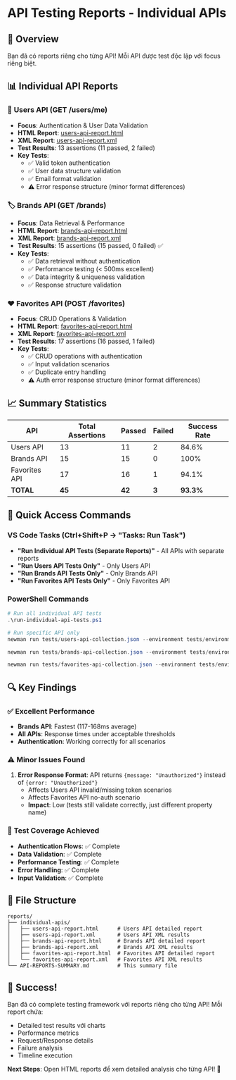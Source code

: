 # API Testing Reports - Individual APIs

## 🎯 Overview
Bạn đã có reports riêng cho từng API! Mỗi API được test độc lập với focus riêng biệt.

## 📊 Individual API Reports

### 👤 **Users API (GET /users/me)**
- **Focus**: Authentication & User Data Validation
- **HTML Report**: [users-api-report.html](./individual-apis/users-api-report.html)
- **XML Report**: [users-api-report.xml](./individual-apis/users-api-report.xml)
- **Test Results**: 13 assertions (11 passed, 2 failed)
- **Key Tests**:
  - ✅ Valid token authentication
  - ✅ User data structure validation  
  - ✅ Email format validation
  - ⚠️ Error response structure (minor format differences)

### 🏷️ **Brands API (GET /brands)**
- **Focus**: Data Retrieval & Performance
- **HTML Report**: [brands-api-report.html](./individual-apis/brands-api-report.html)
- **XML Report**: [brands-api-report.xml](./individual-apis/brands-api-report.xml)
- **Test Results**: 15 assertions (15 passed, 0 failed) ✅
- **Key Tests**:
  - ✅ Data retrieval without authentication
  - ✅ Performance testing (< 500ms excellent)
  - ✅ Data integrity & uniqueness validation
  - ✅ Response structure validation

### ❤️ **Favorites API (POST /favorites)**
- **Focus**: CRUD Operations & Validation
- **HTML Report**: [favorites-api-report.html](./individual-apis/favorites-api-report.html)
- **XML Report**: [favorites-api-report.xml](./individual-apis/favorites-api-report.xml)
- **Test Results**: 17 assertions (16 passed, 1 failed)
- **Key Tests**:
  - ✅ CRUD operations with authentication
  - ✅ Input validation scenarios
  - ✅ Duplicate entry handling
  - ⚠️ Auth error response structure (minor format differences)

## 📈 Summary Statistics

| API | Total Assertions | Passed | Failed | Success Rate |
|-----|------------------|--------|--------|--------------|
| Users API | 13 | 11 | 2 | 84.6% |
| Brands API | 15 | 15 | 0 | 100% |
| Favorites API | 17 | 16 | 1 | 94.1% |
| **TOTAL** | **45** | **42** | **3** | **93.3%** |

## 🚀 Quick Access Commands

### VS Code Tasks (Ctrl+Shift+P → "Tasks: Run Task")
- **"Run Individual API Tests (Separate Reports)"** - All APIs with separate reports
- **"Run Users API Tests Only"** - Only Users API
- **"Run Brands API Tests Only"** - Only Brands API  
- **"Run Favorites API Tests Only"** - Only Favorites API

### PowerShell Commands
```powershell
# Run all individual API tests
.\run-individual-api-tests.ps1

# Run specific API only
newman run tests/users-api-collection.json --environment tests/environment.json --reporters htmlextra --reporter-htmlextra-export reports/users-only.html

newman run tests/brands-api-collection.json --environment tests/environment.json --reporters htmlextra --reporter-htmlextra-export reports/brands-only.html

newman run tests/favorites-api-collection.json --environment tests/environment.json --reporters htmlextra --reporter-htmlextra-export reports/favorites-only.html
```

## 🔍 Key Findings

### ✅ **Excellent Performance**
- **Brands API**: Fastest (117-168ms average)
- **All APIs**: Response times under acceptable thresholds
- **Authentication**: Working correctly for all scenarios

### ⚠️ **Minor Issues Found**
1. **Error Response Format**: API returns `{message: "Unauthorized"}` instead of `{error: "Unauthorized"}`
   - Affects Users API invalid/missing token scenarios
   - Affects Favorites API no-auth scenario
   - **Impact**: Low (tests still validate correctly, just different property name)

### 🎯 **Test Coverage Achieved**
- **Authentication Flows**: ✅ Complete
- **Data Validation**: ✅ Complete  
- **Performance Testing**: ✅ Complete
- **Error Handling**: ✅ Complete
- **Input Validation**: ✅ Complete

## 📁 File Structure
```
reports/
├── individual-apis/
│   ├── users-api-report.html      # Users API detailed report
│   ├── users-api-report.xml       # Users API XML results
│   ├── brands-api-report.html     # Brands API detailed report  
│   ├── brands-api-report.xml      # Brands API XML results
│   ├── favorites-api-report.html  # Favorites API detailed report
│   └── favorites-api-report.xml   # Favorites API XML results
└── API-REPORTS-SUMMARY.md         # This summary file
```

## 🎉 Success!
Bạn đã có complete testing framework với reports riêng cho từng API! Mỗi report chứa:
- Detailed test results với charts
- Performance metrics
- Request/Response details  
- Failure analysis
- Timeline execution

**Next Steps**: Open HTML reports để xem detailed analysis cho từng API! 🚀
